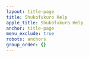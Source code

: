 ```yaml
---
layout: title-page
title: Shukofukuro Help
apple_title: Shukofukuro Help
anchor: title-page
menu_exclude: true
robots: anchors
group_order: {}
---
```

